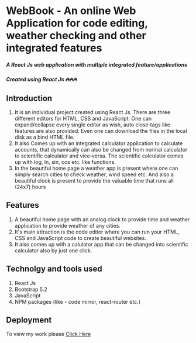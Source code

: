 # WebBook - An online Web Application for code editing, weather checking and other integrated features
#####  A React Js web application with multiple integrated feature/applications
##### Created using React Js 🔥🔥🔥

## Introduction
1. It is an individual project created using React Js. There are three different editors for HTML, CSS and JavaScript. One can expand/collapse every
single editor as wish, auto close‑tags like features are also provided. Even one can download the files in the local disk as a bind HTML file.
2. It also Comes up with an integrated calculator application to calculate accounts, that dynamically can also be changed from normal calculator
to scientific calculator and vice‑versa. The scientific calculator comes up with log, ln, sin, cos etc. like functions.
3. In the beautiful home page a weather app is present where one can simply search cities to check weather, wind speed etc. And also a beautiful
clock is present to provide the valuable time that runs all (24x7) hours

## Features
1. A beautiful home page with an analog clock to provide time and weather application to provide weather of any cities.
2. It's main attraction is the code editor where you can run your HTML, CSS and JavaScript code to create beautiful websites.
3. It also comes up with a calulator app that can be changed into scientific calculator also by just one click.

## Technolgy and tools used
1. React Js
2. Bootstrap 5.2
3. JavaScript
4. NPM packages (like - code mirror, react-router etc.)

## Deployment
To view my work please [Click Here](https://shiny-tartufo-922b70.netlify.app/)
